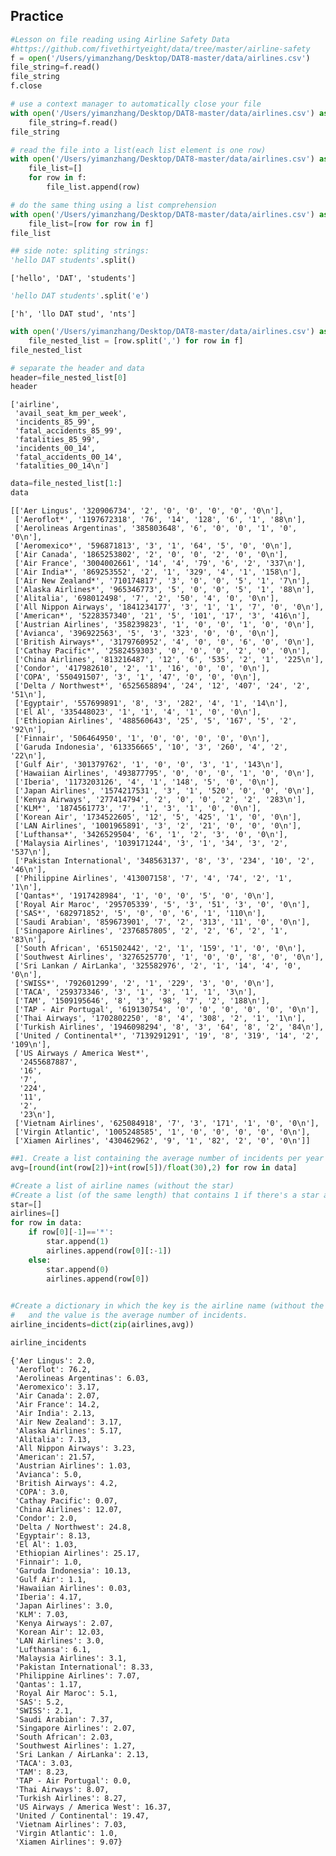 ## Practice
```python
#Lesson on file reading using Airline Safety Data
#https://github.com/fivethirtyeight/data/tree/master/airline-safety
f = open('/Users/yimanzhang/Desktop/DAT8-master/data/airlines.csv')
file_string=f.read()
file_string
f.close
```


```python
# use a context manager to automatically close your file
with open('/Users/yimanzhang/Desktop/DAT8-master/data/airlines.csv') as f:
    file_string=f.read()
file_string
```


```python
# read the file into a list(each list element is one row)
with open('/Users/yimanzhang/Desktop/DAT8-master/data/airlines.csv') as f:
    file_list=[]
    for row in f:
        file_list.append(row)
```


```python
# do the same thing using a list comprehension
with open('/Users/yimanzhang/Desktop/DAT8-master/data/airlines.csv') as f:
    file_list=[row for row in f]
file_list
```


```python
## side note: spliting strings:
'hello DAT students'.split()
```




    ['hello', 'DAT', 'students']




```python
'hello DAT students'.split('e')
```




    ['h', 'llo DAT stud', 'nts']




```python
with open('/Users/yimanzhang/Desktop/DAT8-master/data/airlines.csv') as f:
    file_nested_list = [row.split(',') for row in f]
file_nested_list
```


```python
# separate the header and data
header=file_nested_list[0]
header
```




    ['airline',
     'avail_seat_km_per_week',
     'incidents_85_99',
     'fatal_accidents_85_99',
     'fatalities_85_99',
     'incidents_00_14',
     'fatal_accidents_00_14',
     'fatalities_00_14\n']




```python
data=file_nested_list[1:]
data
```




    [['Aer Lingus', '320906734', '2', '0', '0', '0', '0', '0\n'],
     ['Aeroflot*', '1197672318', '76', '14', '128', '6', '1', '88\n'],
     ['Aerolineas Argentinas', '385803648', '6', '0', '0', '1', '0', '0\n'],
     ['Aeromexico*', '596871813', '3', '1', '64', '5', '0', '0\n'],
     ['Air Canada', '1865253802', '2', '0', '0', '2', '0', '0\n'],
     ['Air France', '3004002661', '14', '4', '79', '6', '2', '337\n'],
     ['Air India*', '869253552', '2', '1', '329', '4', '1', '158\n'],
     ['Air New Zealand*', '710174817', '3', '0', '0', '5', '1', '7\n'],
     ['Alaska Airlines*', '965346773', '5', '0', '0', '5', '1', '88\n'],
     ['Alitalia', '698012498', '7', '2', '50', '4', '0', '0\n'],
     ['All Nippon Airways', '1841234177', '3', '1', '1', '7', '0', '0\n'],
     ['American*', '5228357340', '21', '5', '101', '17', '3', '416\n'],
     ['Austrian Airlines', '358239823', '1', '0', '0', '1', '0', '0\n'],
     ['Avianca', '396922563', '5', '3', '323', '0', '0', '0\n'],
     ['British Airways*', '3179760952', '4', '0', '0', '6', '0', '0\n'],
     ['Cathay Pacific*', '2582459303', '0', '0', '0', '2', '0', '0\n'],
     ['China Airlines', '813216487', '12', '6', '535', '2', '1', '225\n'],
     ['Condor', '417982610', '2', '1', '16', '0', '0', '0\n'],
     ['COPA', '550491507', '3', '1', '47', '0', '0', '0\n'],
     ['Delta / Northwest*', '6525658894', '24', '12', '407', '24', '2', '51\n'],
     ['Egyptair', '557699891', '8', '3', '282', '4', '1', '14\n'],
     ['El Al', '335448023', '1', '1', '4', '1', '0', '0\n'],
     ['Ethiopian Airlines', '488560643', '25', '5', '167', '5', '2', '92\n'],
     ['Finnair', '506464950', '1', '0', '0', '0', '0', '0\n'],
     ['Garuda Indonesia', '613356665', '10', '3', '260', '4', '2', '22\n'],
     ['Gulf Air', '301379762', '1', '0', '0', '3', '1', '143\n'],
     ['Hawaiian Airlines', '493877795', '0', '0', '0', '1', '0', '0\n'],
     ['Iberia', '1173203126', '4', '1', '148', '5', '0', '0\n'],
     ['Japan Airlines', '1574217531', '3', '1', '520', '0', '0', '0\n'],
     ['Kenya Airways', '277414794', '2', '0', '0', '2', '2', '283\n'],
     ['KLM*', '1874561773', '7', '1', '3', '1', '0', '0\n'],
     ['Korean Air', '1734522605', '12', '5', '425', '1', '0', '0\n'],
     ['LAN Airlines', '1001965891', '3', '2', '21', '0', '0', '0\n'],
     ['Lufthansa*', '3426529504', '6', '1', '2', '3', '0', '0\n'],
     ['Malaysia Airlines', '1039171244', '3', '1', '34', '3', '2', '537\n'],
     ['Pakistan International', '348563137', '8', '3', '234', '10', '2', '46\n'],
     ['Philippine Airlines', '413007158', '7', '4', '74', '2', '1', '1\n'],
     ['Qantas*', '1917428984', '1', '0', '0', '5', '0', '0\n'],
     ['Royal Air Maroc', '295705339', '5', '3', '51', '3', '0', '0\n'],
     ['SAS*', '682971852', '5', '0', '0', '6', '1', '110\n'],
     ['Saudi Arabian', '859673901', '7', '2', '313', '11', '0', '0\n'],
     ['Singapore Airlines', '2376857805', '2', '2', '6', '2', '1', '83\n'],
     ['South African', '651502442', '2', '1', '159', '1', '0', '0\n'],
     ['Southwest Airlines', '3276525770', '1', '0', '0', '8', '0', '0\n'],
     ['Sri Lankan / AirLanka', '325582976', '2', '1', '14', '4', '0', '0\n'],
     ['SWISS*', '792601299', '2', '1', '229', '3', '0', '0\n'],
     ['TACA', '259373346', '3', '1', '3', '1', '1', '3\n'],
     ['TAM', '1509195646', '8', '3', '98', '7', '2', '188\n'],
     ['TAP - Air Portugal', '619130754', '0', '0', '0', '0', '0', '0\n'],
     ['Thai Airways', '1702802250', '8', '4', '308', '2', '1', '1\n'],
     ['Turkish Airlines', '1946098294', '8', '3', '64', '8', '2', '84\n'],
     ['United / Continental*', '7139291291', '19', '8', '319', '14', '2', '109\n'],
     ['US Airways / America West*',
      '2455687887',
      '16',
      '7',
      '224',
      '11',
      '2',
      '23\n'],
     ['Vietnam Airlines', '625084918', '7', '3', '171', '1', '0', '0\n'],
     ['Virgin Atlantic', '1005248585', '1', '0', '0', '0', '0', '0\n'],
     ['Xiamen Airlines', '430462962', '9', '1', '82', '2', '0', '0\n']]


```python
##1. Create a list containing the average number of incidents per year for each airline.
avg=[round(int(row[2])+int(row[5])/float(30),2) for row in data]
```
```python
#Create a list of airline names (without the star)
#Create a list (of the same length) that contains 1 if there's a star and 0 if not.
star=[]
airlines=[]
for row in data:
    if row[0][-1]=='*':
        star.append(1)
        airlines.append(row[0][:-1])
    else: 
        star.append(0)
        airlines.append(row[0])
        
```


```python
#Create a dictionary in which the key is the airline name (without the star)
#   and the value is the average number of incidents.
airline_incidents=dict(zip(airlines,avg))
```


```python
airline_incidents
```




    {'Aer Lingus': 2.0,
     'Aeroflot': 76.2,
     'Aerolineas Argentinas': 6.03,
     'Aeromexico': 3.17,
     'Air Canada': 2.07,
     'Air France': 14.2,
     'Air India': 2.13,
     'Air New Zealand': 3.17,
     'Alaska Airlines': 5.17,
     'Alitalia': 7.13,
     'All Nippon Airways': 3.23,
     'American': 21.57,
     'Austrian Airlines': 1.03,
     'Avianca': 5.0,
     'British Airways': 4.2,
     'COPA': 3.0,
     'Cathay Pacific': 0.07,
     'China Airlines': 12.07,
     'Condor': 2.0,
     'Delta / Northwest': 24.8,
     'Egyptair': 8.13,
     'El Al': 1.03,
     'Ethiopian Airlines': 25.17,
     'Finnair': 1.0,
     'Garuda Indonesia': 10.13,
     'Gulf Air': 1.1,
     'Hawaiian Airlines': 0.03,
     'Iberia': 4.17,
     'Japan Airlines': 3.0,
     'KLM': 7.03,
     'Kenya Airways': 2.07,
     'Korean Air': 12.03,
     'LAN Airlines': 3.0,
     'Lufthansa': 6.1,
     'Malaysia Airlines': 3.1,
     'Pakistan International': 8.33,
     'Philippine Airlines': 7.07,
     'Qantas': 1.17,
     'Royal Air Maroc': 5.1,
     'SAS': 5.2,
     'SWISS': 2.1,
     'Saudi Arabian': 7.37,
     'Singapore Airlines': 2.07,
     'South African': 2.03,
     'Southwest Airlines': 1.27,
     'Sri Lankan / AirLanka': 2.13,
     'TACA': 3.03,
     'TAM': 8.23,
     'TAP - Air Portugal': 0.0,
     'Thai Airways': 8.07,
     'Turkish Airlines': 8.27,
     'US Airways / America West': 16.37,
     'United / Continental': 19.47,
     'Vietnam Airlines': 7.03,
     'Virgin Atlantic': 1.0,
     'Xiamen Airlines': 9.07}
